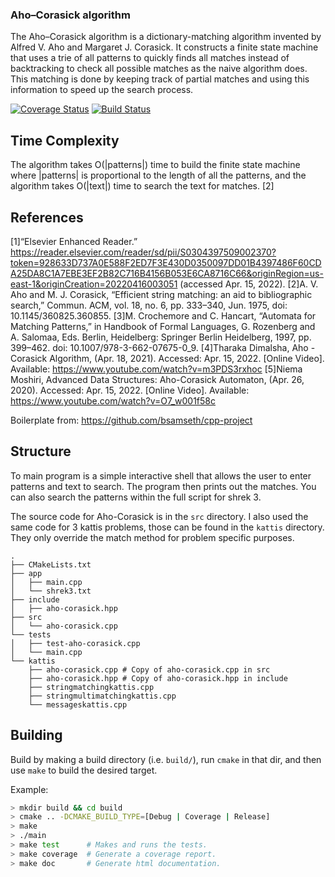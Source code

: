 ### Aho–Corasick algorithm

The Aho–Corasick algorithm is a dictionary-matching algorithm invented by Alfred V. Aho and Margaret J. Corasick. It constructs a finite state machine that uses a trie of all patterns to quickly finds all matches instead of backtracking to check all possible matches as the naive algorithm does. This matching is done by keeping track of partial matches and using this information to speed up the search process.

[![Coverage Status](https://coveralls.io/repos/github/qasimy123/aho-corasick/badge.svg?branch=master)](https://coveralls.io/github/qasimy123/aho-corasick?branch=master) [![Build Status](https://app.travis-ci.com/qasimy123/aho-corasick.svg?branch=master)](https://app.travis-ci.com/qasimy123/aho-corasick)

## Time Complexity

The algorithm takes O(|patterns|) time to build the finite state machine where |patterns| is proportional to the length of all the patterns, and the algorithm takes O(|text|) time to search the text for matches. [2]

## References

[1]“Elsevier Enhanced Reader.” https://reader.elsevier.com/reader/sd/pii/S0304397509002370?token=928633D737A0E588F2ED7F3E430D0350097DD01B4397486F60CDA25DA8C1A7EBE3EF2B82C716B4156B053E6CA8716C66&originRegion=us-east-1&originCreation=20220416003051 (accessed Apr. 15, 2022).
[2]A. V. Aho and M. J. Corasick, “Efficient string matching: an aid to bibliographic search,” Commun. ACM, vol. 18, no. 6, pp. 333–340, Jun. 1975, doi: 10.1145/360825.360855.
[3]M. Crochemore and C. Hancart, “Automata for Matching Patterns,” in Handbook of Formal Languages, G. Rozenberg and A. Salomaa, Eds. Berlin, Heidelberg: Springer Berlin Heidelberg, 1997, pp. 399–462. doi: 10.1007/978-3-662-07675-0_9.
[4]Tharaka Dimalsha, Aho - Corasick Algorithm, (Apr. 18, 2021). Accessed: Apr. 15, 2022. [Online Video]. Available: https://www.youtube.com/watch?v=m3PDS3rxhoc
[5]Niema Moshiri, Advanced Data Structures: Aho-Corasick Automaton, (Apr. 26, 2020). Accessed: Apr. 15, 2022. [Online Video]. Available: https://www.youtube.com/watch?v=O7_w001f58c

Boilerplate from:
https://github.com/bsamseth/cpp-project

## Structure
To main program is a simple interactive shell that allows the user to enter patterns and text to search. The program then prints out the matches. You can also search the patterns within the full script for shrek 3.

The source code for Aho-Corasick is in the `src` directory.
I also used the same code for 3 kattis problems, those can be found in the `kattis` directory.
They only override the match method for problem specific purposes.

``` text
.
├── CMakeLists.txt
├── app
│   ├── main.cpp
│   └── shrek3.txt
├── include
│   ├── aho-corasick.hpp
├── src
│   └── aho-corasick.cpp
└── tests
│   ├── test-aho-corasick.cpp
│   └── main.cpp
└── kattis
    ├── aho-corasick.cpp # Copy of aho-corasick.cpp in src
    ├── aho-corasick.hpp # Copy of aho-corasick.hpp in include
    ├── stringmatchingkattis.cpp
    ├── stringmultimatchingkattis.cpp
    └── messageskattis.cpp
```

## Building

Build by making a build directory (i.e. `build/`), run `cmake` in that dir, and then use `make` to build the desired target.

Example:

``` bash
> mkdir build && cd build
> cmake .. -DCMAKE_BUILD_TYPE=[Debug | Coverage | Release]
> make
> ./main
> make test      # Makes and runs the tests.
> make coverage  # Generate a coverage report.
> make doc       # Generate html documentation.
```
